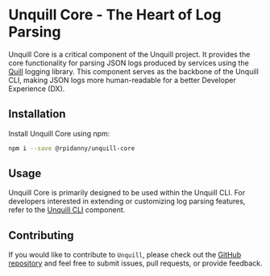 # Unquill Core - The Heart of Log Parsing

Unquill Core is a critical component of the Unquill project. It provides the core functionality for parsing JSON logs produced by services using the [Quill](https://github.com/rpidanny/quill) logging library. This component serves as the backbone of the Unquill CLI, making JSON logs more human-readable for a better Developer Experience (DX).

## Installation

Install Unquill Core using npm:

```bash
npm i --save @rpidanny/unquill-core
```

## Usage

Unquill Core is primarily designed to be used within the Unquill CLI. For developers interested in extending or customizing log parsing features, refer to the [Unquill CLI](https://github.com/rpidanny/unquill/packages/unquill-cli) component.

## Contributing

If you would like to contribute to `Unquill`, please check out the [GitHub repository](https://github.com/rpidanny/unquill) and feel free to submit issues, pull requests, or provide feedback.

